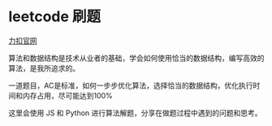 # leetcode 刷题

[力扣官网](https://leetcode-cn.com/)

算法和数据结构是技术从业者的基础，学会如何使用恰当的数据结构，编写高效的算法，是我所追求的。

一道题目，AC是标准，如何一步步优化算法，选择恰当的数据结构，优化执行时间和内存占用，尽可能达到100%

这里会使用 JS 和 Python 进行算法解题，分享在做题过程中遇到的问题和思考。
